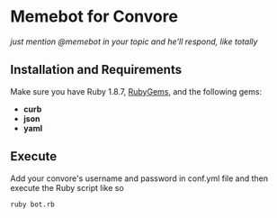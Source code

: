 # Memebot for Convore

*just mention @memebot in your topic and he'll respond, like totally*
## Installation and Requirements
Make sure you have Ruby 1.8.7, [RubyGems](https://rubygems.org/pages/download), and the following gems:

 - **curb**
 - **json** 
 - **yaml**

## Execute
Add your convore's username and password in conf.yml file and then execute the Ruby script like so

    ruby bot.rb
